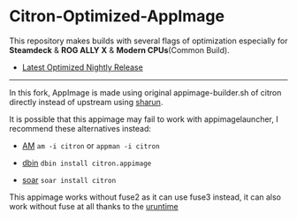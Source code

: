 # Citron-Optimized-AppImage

This repository makes builds with several flags of optimization especially for **Steamdeck** & **ROG ALLY X** & **Modern CPUs**(Common Build).

* [Latest Optimized Nightly Release](https://github.com/pflyly/Citron-AppImage/releases/latest)

---------------------------------------------------------------

In this fork, AppImage is made using original appimage-builder.sh of citron directly instead of upstream using [sharun](https://github.com/VHSgunzo/sharun).

It is possible that this appimage may fail to work with appimagelauncher, I recommend these alternatives instead: 

* [AM](https://github.com/ivan-hc/AM) `am -i citron` or `appman -i citron`

* [dbin](https://github.com/xplshn/dbin) `dbin install citron.appimage`

* [soar](https://github.com/pkgforge/soar) `soar install citron`

This appimage works without fuse2 as it can use fuse3 instead, it can also work without fuse at all thanks to the [uruntime](https://github.com/VHSgunzo/uruntime)
